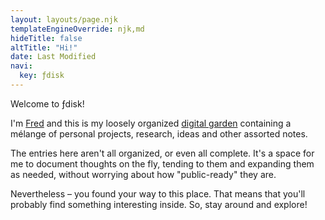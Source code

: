 ```yaml
---
layout: layouts/page.njk
templateEngineOverride: njk,md
hideTitle: false
altTitle: "Hi!"
date: Last Modified
navi:
  key: ƒdisk
---
```


Welcome to ƒdisk!

I'm [Fred](/author) and this is my loosely organized [digital garden](/digitalGardens) containing a mélange of personal projects, research, ideas and other assorted notes. 

The entries here aren't all organized, or even all complete. It's a space for me to document thoughts on the fly, tending to them and expanding them as needed, without worrying about how "public-ready" they are.

Nevertheless – you found your way to this place. That means that you'll probably find something interesting inside. So, stay around and explore!
